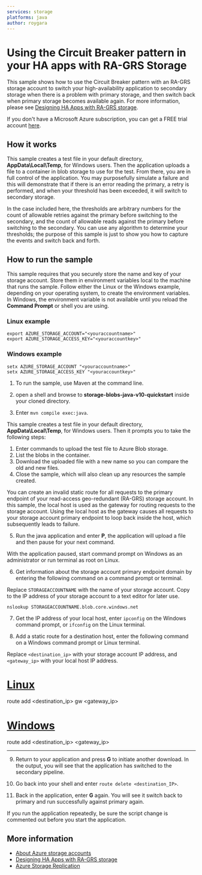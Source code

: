```yaml
---
services: storage
platforms: java
author: roygara
---
```


# Using the Circuit Breaker pattern in your HA apps with RA-GRS Storage
This sample shows how to use the Circuit Breaker pattern with an RA-GRS storage account to switch your high-availability application to secondary storage when there is a problem with primary storage, and then switch back when primary storage becomes available again. For more information, please see [Designing HA Apps with RA-GRS storage](https://azure.microsoft.com/documentation/articles/storage-designing-ha-apps-with-ra-grs).

If you don't have a Microsoft Azure subscription, you can get a FREE trial account <a href="http://go.microsoft.com/fwlink/?LinkId=330212">here</a>.

## How it works

This sample creates a test file in your default directory, **AppData\Local\Temp**, for Windows users. Then the application uploads a file to a container in blob storage to use for the test. From there, you are in full control of the application. You may purposefully simulate a failure and this will demonstrate that if there is an error reading the primary, a retry is performed, and when your threshold has been exceeded, it will switch to secondary storage. 

In the case included here, the thresholds are arbitrary numbers for the count of allowable retries against the primary before switching to the secondary, and the count of allowable reads against the primary before switching to the secondary. You can use any algorithm to determine your thresholds; the purpose of this sample is just to show you how to capture the events and switch back and forth.

## How to run the sample

This sample requires that you securely store the name and key of your storage account. Store them in environment variables local to the machine that runs the sample. Follow either the Linux or the Windows example, depending on your operating system, to create the environment variables. In Windows, the environment variable is not available until you reload the **Command Prompt** or shell you are using.

### Linux example

```
export AZURE_STORAGE_ACCOUNT="<youraccountname>"
export AZURE_STORAGE_ACCESS_KEY="<youraccountkey>"
```

### Windows example

```
setx AZURE_STORAGE_ACCOUNT "<youraccountname>"
setx AZURE_STORAGE_ACCESS_KEY "<youraccountkey>"
```

1.  To run the sample, use Maven at the command line.

2. open a shell and browse to **storage-blobs-java-v10-quickstart** inside your cloned directory.
3. Enter `mvn compile exec:java`.

This sample creates a test file in your default directory, **AppData\Local\Temp**, for Windows users. Then it prompts you to take the following steps:

1. Enter commands to upload the test file to Azure Blob storage.
2. List the blobs in the container.
3. Download the uploaded file with a new name so you can compare the old and new files.
4. Close the sample, which will also clean up any resources the sample created.

You can create an invalid static route for all requests to the primary endpoint of your read-access geo-redundant (RA-GRS) storage account. In this sample, the local host is used as the gateway for routing requests to the storage account. Using the local host as the gateway causes all requests to your storage account primary endpoint to loop back inside the host, which subsequently leads to failure.

5. Run the java application and enter **P**, the application will upload a file and then pause for your next command.

With the application paused, start command prompt on Windows as an administrator or run terminal as root on Linux.

6. Get information about the storage account primary endpoint domain by entering the following command on a command prompt or terminal.

 Replace `STORAGEACCOUNTNAME` with the name of your storage account. Copy to the IP address of your storage account to a text editor for later use.

```
nslookup STORAGEACCOUNTNAME.blob.core.windows.net
```

7. Get the IP address of your local host, enter `ipconfig` on the Windows command prompt, or `ifconfig` on the Linux terminal.

8. Add a static route for a destination host, enter the following command on a Windows command prompt or Linux terminal.

 Replace  `<destination_ip>` with your storage account IP address, and `<gateway_ip>` with your local host IP address.

# [Linux](#tab/linux)

  route add <destination_ip> gw <gateway_ip>

# [Windows](#tab/windows)

  route add <destination_ip> <gateway_ip>

---

9. Return to your application and press **G** to initiate another download. In the output, you will see that the application has switched to the secondary pipeline.

10. Go back into your shell and enter `route delete <destination_IP>`.

11. Back in the application, enter **G** again. You will see it switch back to primary and run successfully against primary again.

If you run the application repeatedly, be sure the script change is commented out before you start the application.

## More information
- [About Azure storage accounts](https://docs.microsoft.com/azure/storage/storage-create-storage-account)
- [Designing HA Apps with RA-GRS storage](https://docs.microsoft.com/azure/storage/storage-designing-ha-apps-with-ra-grs/)
- [Azure Storage Replication](https://docs.microsoft.com/azure/storage/storage-redundancy)